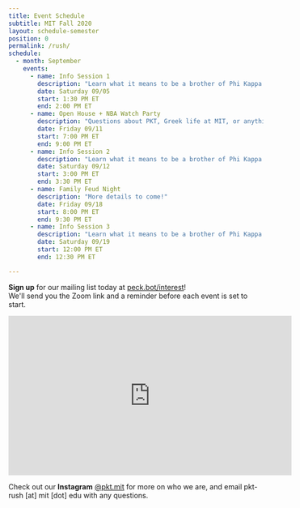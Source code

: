 ```yaml
---
title: Event Schedule
subtitle: MIT Fall 2020
layout: schedule-semester
position: 0
permalink: /rush/
schedule:
  - month: September
    events:
      - name: Info Session 1
        description: "Learn what it means to be a brother of Phi Kappa Theta as some upperclassmen share their personal journeys."
        date: Saturday 09/05
        start: 1:30 PM ET
        end: 2:00 PM ET
      - name: Open House + NBA Watch Party
        description: "Questions about PKT, Greek life at MIT, or anything else? Drop by to learn more and watch the playoffs with some brothers and friends before our next info session."
        date: Friday 09/11
        start: 7:00 PM ET
        end: 9:00 PM ET
      - name: Info Session 2
        description: "Learn what it means to be a brother of Phi Kappa Theta as some upperclassmen share their personal journeys."
        date: Saturday 09/12
        start: 3:00 PM ET
        end: 3:30 PM ET
      - name: Family Feud Night
        description: "More details to come!"
        date: Friday 09/18
        start: 8:00 PM ET
        end: 9:30 PM ET
      - name: Info Session 3
        description: "Learn what it means to be a brother of Phi Kappa Theta as some upperclassmen share their personal journeys."
        date: Saturday 09/19
        start: 12:00 PM ET
        end: 12:30 PM ET

---
```

<p class="text-center"><strong>Sign up</strong> for our mailing list today at <a href="https://peck.bot/interest" target="_blank">peck.bot/interest</a>!<br>We'll send you the Zoom link and a reminder before each event is set to start.</p>

<p align="center"><iframe width="560" height="315" src="https://www.youtube.com/embed/nAZJzH3RyK0" frameborder="0" allow="accelerometer; autoplay; encrypted-media; gyroscope; picture-in-picture" allowfullscreen></iframe></p>

<p class="text-center">Check out our <strong>Instagram</strong> <a href="https://peck.bot/instagram" target="_blank">@pkt.mit</a>  for more on who we are, and email pkt-rush [at] mit [dot] edu with any questions.</p>

<!-- <p class="text-center">Call <strong>317-PKT-RIDE</strong> for a ride to our house during Rush!</p> -->
